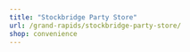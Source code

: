 ```yaml
---
title: "Stockbridge Party Store"
url: /grand-rapids/stockbridge-party-store/
shop: convenience
---
```

